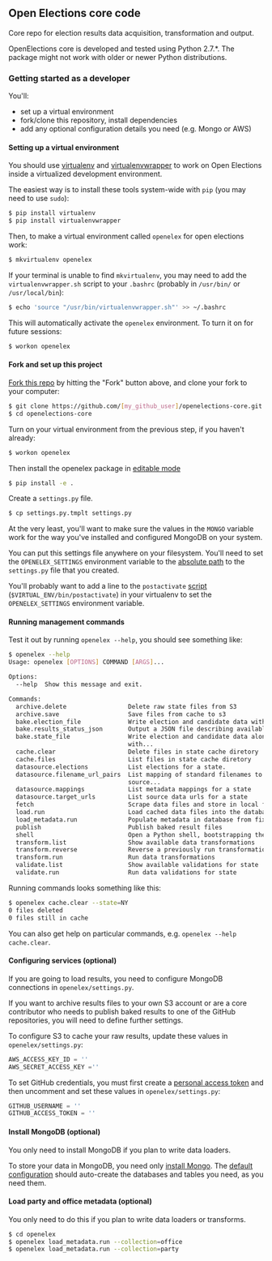 ## Open Elections core code

Core repo for election results data acquisition, transformation and output.

OpenElections core is developed and tested using Python 2.7.*. The package
might not work with older or newer Python distributions.

### Getting started as a developer

You'll:

* set up a virtual environment
* fork/clone this repository, install dependencies
* add any optional configuration details you need (e.g. Mongo or AWS)

#### Setting up a virtual environment

You should use [virtualenv](http://www.virtualenv.org/en/latest/) and [virtualenvwrapper](http://virtualenvwrapper.readthedocs.org/) to work on Open Elections inside a virtualized development environment.

The easiest way is to install these tools system-wide with `pip` (you may need to use `sudo`):

```bash
$ pip install virtualenv
$ pip install virtualenvwrapper
```

Then, to make a virtual environment called `openelex` for open elections work:

```bash
$ mkvirtualenv openelex
```

If your terminal is unable to find `mkvirtualenv`, you may need to add the `virtualenvwrapper.sh` script to your `.bashrc` (probably in `/usr/bin/` or `/usr/local/bin`):

```bash
$ echo 'source "/usr/bin/virtualenvwrapper.sh"' >> ~/.bashrc
```

This will automatically activate the `openelex` environment. To turn it on for future sessions:

```bash
$ workon openelex
```

#### Fork and set up this project

[Fork this repo](https://help.github.com/articles/fork-a-repo) by hitting the "Fork" button above, and clone your fork to your computer:

```bash
$ git clone https://github.com/[my_github_user]/openelections-core.git
$ cd openelections-core
```

Turn on your virtual environment from the previous step, if you haven't already:

```bash
$ workon openelex
```

Then install the openelex package in [editable mode](http://pip.readthedocs.org/en/latest/reference/pip_install.html#editable-installs)


```bash
$ pip install -e .
```

Create a `settings.py` file.

```bash
$ cp settings.py.tmplt settings.py
```

At the very least, you'll want to make sure the values in the ``MONGO`` variable work for the way you've installed and configured MongoDB on your system.

You can put this settings file anywhere on your filesystem.  You'll need to set the ``OPENELEX_SETTINGS`` environment variable to the [absolute path](http://en.wikipedia.org/wiki/Path_(computing)) to the ``settings.py`` file that you created. 

You'll probably want to add a line to the ``postactivate`` [script](http://virtualenvwrapper.readthedocs.org/en/latest/scripts.html) (``$VIRTUAL_ENV/bin/postactivate``) in your virtualenv to set the ``OPENELEX_SETTINGS`` environment variable.

#### Running management commands

Test it out by running `openelex --help`, you should see something like:

```bash
$ openelex --help
Usage: openelex [OPTIONS] COMMAND [ARGS]...

Options:
  --help  Show this message and exit.

Commands:
  archive.delete                 Delete raw state files from S3
  archive.save                   Save files from cache to s3
  bake.election_file             Write election and candidate data with on...
  bake.results_status_json       Output a JSON file describing available...
  bake.state_file                Write election and candidate data along
                                 with...
  cache.clear                    Delete files in state cache diretory
  cache.files                    List files in state cache diretory
  datasource.elections           List elections for a state.
  datasource.filename_url_pairs  List mapping of standard filenames to
                                 source...
  datasource.mappings            List metadata mappings for a state
  datasource.target_urls         List source data urls for a state
  fetch                          Scrape data files and store in local file...
  load.run                       Load cached data files into the database
  load_metadata.run              Populate metadata in database from fixture...
  publish                        Publish baked result files
  shell                          Open a Python shell, bootstrapping the...
  transform.list                 Show available data transformations
  transform.reverse              Reverse a previously run transformation
  transform.run                  Run data transformations
  validate.list                  Show available validations for state
  validate.run                   Run data validations for state
```

Running commands looks something like this:

```bash
$ openelex cache.clear --state=NY
0 files deleted
0 files still in cache
```

You can also get help on particular commands, e.g. `openelex --help cache.clear`.

#### Configuring services (optional)

If you are going to load results, you need to configure MongoDB connections in
`openelex/settings.py`.

If you want to archive results files to your own S3 account or are a core
contributor who needs to publish baked results to one of the GitHub repositories, you will need to define further settings.

To configure S3 to cache your raw results, update these values in `openelex/settings.py`:

```python
AWS_ACCESS_KEY_ID = ''
AWS_SECRET_ACCESS_KEY =''
```

To set GitHub credentials, you must first create a [personal access token](https://help.github.com/articles/creating-an-access-token-for-command-line-use) and then uncomment and set these values in `openelex/settings.py`:

```python
GITHUB_USERNAME = ''
GITHUB_ACCESS_TOKEN = ''
```

#### Install MongoDB (optional)

You only need to install MongoDB if you plan to write data loaders.

To store your data in MongoDB, you need only [install Mongo](http://docs.mongodb.org/manual/installation/). The [default configuration](https://github.com/openelections/openelections-core/blob/master/settings.py.tmplt#L7-L20) should auto-create the databases and tables you need, as you need them.

#### Load party and office metadata (optional)

You only need to do this if you plan to write data loaders or transforms.

```bash
$ cd openelex
$ openelex load_metadata.run --collection=office
$ openelex load_metadata.run --collection=party
```
